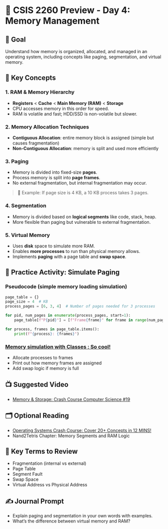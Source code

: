 # 📘 CSIS 2260 Preview - Day 4: Memory Management

## 🎯 Goal

Understand how memory is organized, allocated, and managed in an operating system, including concepts like paging, segmentation, and virtual memory.

## 🧠 Key Concepts

### 1. RAM & Memory Hierarchy

- **Registers** < **Cache** < **Main Memory (RAM)** < **Storage**
- CPU accesses memory in this order for speed.
- RAM is volatile and fast; HDD/SSD is non-volatile but slower.

### 2. Memory Allocation Techniques

- **Contiguous Allocation**: entire memory block is assigned (simple but causes fragmentation)
- **Non-Contiguous Allocation**: memory is split and used more efficiently

### 3. Paging

- Memory is divided into fixed-size **pages**.
- Process memory is split into **page frames**.
- No external fragmentation, but internal fragmentation may occur.

> 📌 Example: If page size is 4 KB, a 10 KB process takes 3 pages.

### 4. Segmentation

- Memory is divided based on **logical segments** like code, stack, heap.
- More flexible than paging but vulnerable to external fragmentation.

### 5. Virtual Memory

- Uses **disk** space to simulate more RAM.
- Enables **more processes** to run than physical memory allows.
- Implements **paging** with a page table and **swap space**.

## 🧪 Practice Activity: Simulate Paging

### Pseudocode (simple memory loading simulation)

```python
page_table = {}
page_size = 4  # KB
process_pages = [6, 3, 4]  # Number of pages needed for 3 processes

for pid, num_pages in enumerate(process_pages, start=1):
    page_table[f"P{pid}"] = [f"Frame{frame}" for frame in range(num_pages)]

for process, frames in page_table.items():
    print(f"{process}: {frames}")
```

### [Memory simulation with Classes : So cool!](../mini-projects/csis2260_operating_system/simulate_paging/memory_simulation.py)

- Allocate processes to frames
- Print out how memory frames are assigned
- Add swap logic if memory is full

## 📺 Suggested Video

- [Memory & Storage: Crash Course Computer Science #19](https://www.youtube.com/watch?v=TQCr9RV7twk&list=PL8dPuuaLjXtNlUrzyH5r6jN9ulIgZBpdo&index=20)

## 🗂️ Optional Reading

- [Operating Systems Crash Course: Cover 20+ Concepts in 12 MINS!](https://www.youtube.com/watch?v=4LWcuw02bRI)
- Nand2Tetris Chapter: Memory Segments and RAM Logic

## 📌 Key Terms to Review

- Fragmentation (internal vs external)
- Page Table
- Segment Fault
- Swap Space
- Virtual Address vs Physical Address

## ✍️ Journal Prompt

- Explain paging and segmentation in your own words with examples.
- What’s the difference between virtual memory and RAM?
